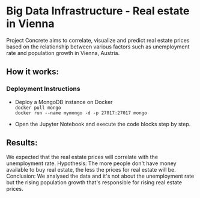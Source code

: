 # Big Data Infrastructure - Real estate in Vienna 
Project Concrete aims to correlate, visualize and predict real estate prices based on the relationship between various factors such as unemployment rate and population growth in Vienna, Austria.

## How it works:

### Deployment Instructions

- Deploy a MongoDB instance on Docker\
`docker pull mongo`\
`docker run --name mymongo -d -p 27017:27017 mongo`

- Open the Jupyter Notebook and execute the code blocks step by step. 

## Results: 
We expected that the real estate prices will correlate with the unemployment rate.
Hypothesis: The more people don't have money available to buy real estate, the less the prices for real estate will be.
Conclusion: We analysed the data and it's not about the unemployment rate but the rising population growth that's responsible for rising real estate prices.

